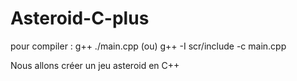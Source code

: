 # Asteroid-C-plus

pour compiler : g++ ./main.cpp (ou) g++ -I scr/include -c main.cpp 

Nous allons créer un jeu asteroid en C++